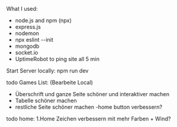 What I used:

* node.js and npm (npx)
* express.js 
* nodemon
* npx eslint --init
* mongodb
* socket.io
* UptimeRobot to ping site all 5 min


Start Server locally:
npm run dev

todo Games List:
(Bearbeite Local)

- Überschrift und ganze Seite schöner und interaktiver machen
- Tabelle schöner machen
- restliche Seite schöner machen
-home button verbessern?


todo home:
1.Home Zeichen verbessern mit mehr Farben + Wind?
